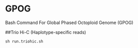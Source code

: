 # GPOG
Bash Command For Global Phased Octoploid Genome (GPOG)

##Trio Hi-C (Haplotype-specific reads)
```
sh run.triohic.sh
```

